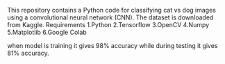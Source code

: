 This repository contains a Python code for classifying cat vs dog images using a convolutional neural network (CNN). The dataset is downloaded from Kaggle.
Requirements
1.Python
2.Tensorflow 
3.OpenCV
4.Numpy
5.Matplotlib
6.Google Colab

when model is training it gives 98% accuracy while during testing it gives 81% accuracy.
